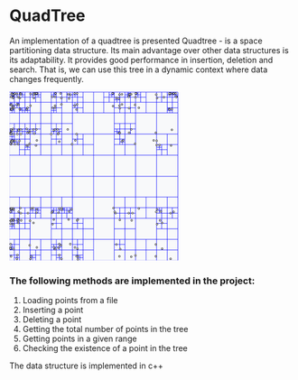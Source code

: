 # QuadTree
An implementation of a quadtree is presented
Quadtree - is a space partitioning data structure. Its main advantage over other data structures is its adaptability. It provides good performance in insertion, deletion and search. That is, we can use this tree in a dynamic context where data changes frequently.

  ![tree](screenshots/tree.png)

### The following methods are implemented in the project:
  1. Loading points from a file
  2. Inserting a point
  3. Deleting a point
  4. Getting the total number of points in the tree
  5. Getting points in a given range
  6. Checking the existence of a point in the tree



The data structure is implemented in c++
